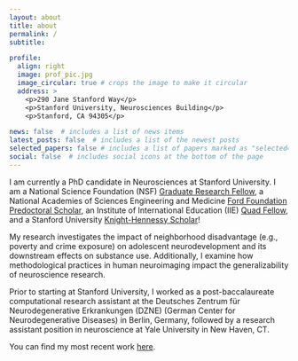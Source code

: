 ```yaml
---
layout: about
title: about
permalink: /
subtitle: 

profile:
  align: right
  image: prof_pic.jpg
  image_circular: true # crops the image to make it circular
  address: >
    <p>290 Jane Stanford Way</p>
    <p>Stanford University, Neurosciences Building</p>
    <p>Stanford, CA 94305</p>

news: false  # includes a list of news items
latest_posts: false  # includes a list of the newest posts
selected_papers: false # includes a list of papers marked as "selected={true}"
social: false  # includes social icons at the bottom of the page
---
```


I am currently a PhD candidate in Neurosciences at Stanford University. I am a National Science Foundation (NSF) [Graduate Research Fellow](https://www.nsf.gov/funding/opportunities/grfp-nsf-graduate-research-fellowship-program), a National Academies of Sciences Engineering and Medicine [Ford Foundation Predoctoral Scholar](https://www.nationalacademies.org/our-work/ford-foundation-fellowships), an Institute of International Education (IIE) [Quad Fellow](https://www.quadfellowship.org/2025-quad-fellows), and a Stanford University [Knight-Hennessy Scholar](https://knight-hennessy.stanford.edu/scholars/2023-cohort)! 


My research investigates the impact of neighborhood disadvantage (e.g., poverty and crime exposure) on adolescent neurodevelopment and its downstream effects on substance use. Additionally, I examine how methodological practices in human neuroimaging impact the generalizability of neuroscience research.

Prior to starting at Stanford University, I worked as a post-baccalaureate computational research assistant at the Deutsches Zentrum für Neurodegenerative Erkrankungen (DZNE) (German Center for Neurodegenerative Diseases) in Berlin, Germany, followed by a research assistant position in neuroscience at Yale University in New Haven, CT.

You can find my most recent work [here](https://scholar.google.com/citations?user=9Pp2QRsAAAAJ&hl=en&oi=ao).

